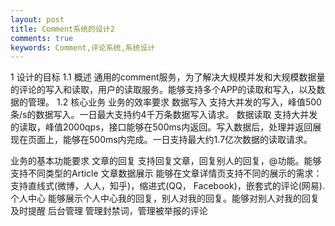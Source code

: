 ```yaml
---
layout: post
title: Comment系统的设计2
comments: true
keywords: Comment,评论系统,系统设计
---
```


1 设计的目标
1.1 概述
通用的comment服务，为了解决大规模并发和大规模数据量的评论的写入和读取，用户的读取服务。能够支持多个APP的读取和写入，以及数据的管理。
1.2 核心业务
业务的效率要求
数据写入	支持大并发的写入，峰值500条/s的数据写入。一日最大支持约4千万条数据写入请求。
数据读取	支持大并发的读取，峰值2000qps，接口能够在500ms内返回。写入数据后，处理并返回展现在页面上，能够在500ms内完成。一日支持最大约1.7亿次数据的读取请求。

业务的基本功能要求
文章的回复	支持回复文章，回复别人的回复，@功能。能够支持不同类型的Article
文章数据展示	能够在文章详情页支持不同的展示的需求：支持直线式(微博，人人，知乎)，缩进式(QQ， Facebook)，嵌套式的评论(网易).
个人中心	能够展示个人中心我的回复，别人对我的回复。能够对别人对我的回复及时提醒
后台管理	管理封禁词，管理被举报的评论
